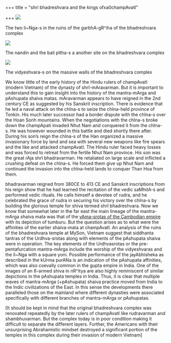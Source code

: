 +++
title = "shri bhadreshvara and the kings ofxa0champAvatI"

+++
[![](https://i1.wp.com/bp1.blogger.com/_ZhvcTTaaD_4/RkdZhI9MdRI/AAAAAAAAAIs/JPg5O8CNiXE/s320/bhadra1.jpg)](http://bp1.blogger.com/_ZhvcTTaaD_4/RkdZhI9MdRI/AAAAAAAAAIs/JPg5O8CNiXE/s1600-h/bhadra1.jpg)

The two li\~Nga-s in the ruins of the garbhA-gR^iha of the bhadreshvara
complex

[![](https://i1.wp.com/bp2.blogger.com/_ZhvcTTaaD_4/RkdPEY9MdPI/AAAAAAAAAIc/eTXiJxYsE2Q/s320/bhadra2.jpg)](http://bp2.blogger.com/_ZhvcTTaaD_4/RkdPEY9MdPI/AAAAAAAAAIc/eTXiJxYsE2Q/s1600-h/bhadra2.jpg)

The nandin and the bali pItha-s a another site on the bhadreshvara
complex

[![](https://i1.wp.com/bp2.blogger.com/_ZhvcTTaaD_4/RkdPEY9MdQI/AAAAAAAAAIk/HZm25h4uFFc/s320/bhadra3.jpg)](http://bp2.blogger.com/_ZhvcTTaaD_4/RkdPEY9MdQI/AAAAAAAAAIk/HZm25h4uFFc/s1600-h/bhadra3.jpg)

The vidyeshvara-s on the massive walls of the bhadreshvara complex

We know little of the early history of the Hindu rulers of champAvatI
(modern Vietnam) of the dynasty of shrI-mAravarman. But it is important
to understand this to gain insight into the history of the mantra-mArga
and pAshupata shaiva matas. mAravarman appears to have reigned in the
2nd century CE as suggested by his Sanskrit inscription. There is
evidence that he led a naval attack on the chIna-s to seize the
chIna-held province of Tonkin. His much later successor had a border
dispute with the chIna-s over the Hoan Sonh mountains. When the
negotiations with the chIna-s broke down the champApati invaded Nhut Nam
and conquered it from the chIna-s. He was however wounded in this battle
and died shortly there after. During his son’s reign the chIna-s of the
Han organized a massive invasionary force by land and sea with several
new weapons like fire spears and the like and attacked champAvatI. The
Hindu ruler faced heavy losses and was forced to retreat from the
fertile Nhut Nam province. His son was the great rAja shrI bhadravarman.
He retaliated on large scale and inflicted a crushing defeat on the
chIna-s. He forced them give up Nhut Nam and continued the invasion into
the chIna-held lands to conquer Than Hoa from them.

bhadravarman reigned from 380CE to 413 CE and Sanskrit inscriptions from
his reign show that he had learned the recitation of the vedic saMhitA-s
and performed vedic rituals. He calls himself a devotee of rudra, and he
celebrated the grace of rudra in securing his victory over the chIna-s
by building the glorious temple for shiva termed shrI bhadreshvara. Now
we know that somewhat later in the far east the main lineage of the
mantra-mArga shaiva mata was that of the [vAma-srotas of the Cambodian
empire](http://manollasa.blogspot.com/2007/02/greatest-temple-of-shiva.html)
with its depiction of tumburu. But the question arises as to what were
the affinities of the earlier shaiva-mata at champAvatI. An analysis of
the ruins of the bhadreshvara temple at MySon, Vietnam suggest that
siddhanta tantras of the Urdhva-srotas along with elements of the
pAshupata shaiva were in operation. The key elements of the Urdhvasrotas
or the pre-pentafurcation mantra-mArga include the worship of the
vidyeshvaras and the li\~Nga with a square yoni. Possible performance of
the jayAbhisheka as described in the kUrma purANa is an indication of
the pAshupata affinities, which was also coevally common in the gupta
empire in India. One of the images of an 8-armed shiva in nR^itya are
also highly reminiscent of similar depictions in the pAshupata temples
in India. Thus, it is clear that multiple waves of mantra-mArga
(+pAshupata) shaiva practice moved from India to the Indic civilizations
of the East. In this sense the developments there paralleled those on
the mainland where different dynasties were associated specifically with
different branches of mantra-mArga or pAshupatas.

\[It should be kept in mind that the original bhadreshvara complex was
renovated repeatedly by the later rulers of champAvatI like rudravarman
and shambhuvarman. But the complex today is in poor condition making it
difficult to separate the different layers. Further, the Americans with
their unsurprising Abrahamistic mindset destroyed a significant portion
of the temples in this complex during their invasion of modern Vietnam\]
